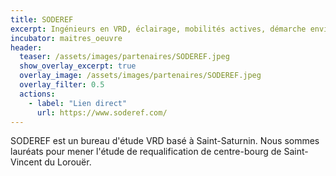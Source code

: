 ```yaml
---
title: SODEREF
excerpt: Ingénieurs en VRD, éclairage, mobilités actives, démarche environnementale
incubator: maitres_oeuvre
header:
  teaser: /assets/images/partenaires/SODEREF.jpeg
  show_overlay_excerpt: true
  overlay_image: /assets/images/partenaires/SODEREF.jpeg
  overlay_filter: 0.5
  actions:
    - label: "Lien direct"
      url: https://www.soderef.com/
---
```


SODEREF est un bureau d'étude VRD basé à Saint-Saturnin. Nous sommes lauréats pour mener l'étude de requalification de centre-bourg de Saint-Vincent du Lorouër.
